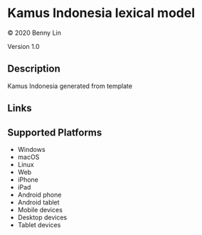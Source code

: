Kamus Indonesia lexical model
===================

© 2020 Benny Lin

Version 1.0

Description
-----------

Kamus Indonesia generated from template

Links
-----

Supported Platforms
-------------------
 * Windows
 * macOS
 * Linux
 * Web
 * iPhone
 * iPad
 * Android phone
 * Android tablet
 * Mobile devices
 * Desktop devices
 * Tablet devices

